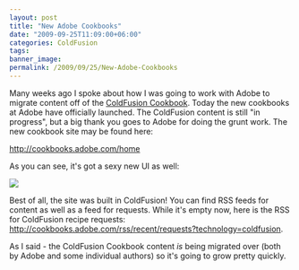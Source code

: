 ```yaml
---
layout: post
title: "New Adobe Cookbooks"
date: "2009-09-25T11:09:00+06:00"
categories: ColdFusion 
tags: 
banner_image: 
permalink: /2009/09/25/New-Adobe-Cookbooks
---
```


Many weeks ago I spoke about how I was going to work with Adobe to migrate content off of the <a href="http://www.coldfusioncookbook.com">ColdFusion Cookbook</a>. Today the new cookbooks at Adobe have officially launched. The ColdFusion content is still "in progress", but a big thank you goes to Adobe for doing the grunt work. The new cookbook site may be found here:

<a href="http://cookbooks.adobe.com/home">http://cookbooks.adobe.com/home</a>

As you can see, it's got a sexy new UI as well:

<img src="https://static.raymondcamden.com/images/Picture 188.png" />

Best of all, the site was built in ColdFusion! You can find RSS feeds for content as well as a feed for requests. While it's empty now, here is the RSS for ColdFusion recipe requests: <a href="http://cookbooks.adobe.com/rss/recent/requests?technology=coldfusion">http://cookbooks.adobe.com/rss/recent/requests?technology=coldfusion</a>. 

As I said - the ColdFusion Cookbook content <i>is</i> being migrated over (both by Adobe and some individual authors) so it's going to grow pretty quickly.